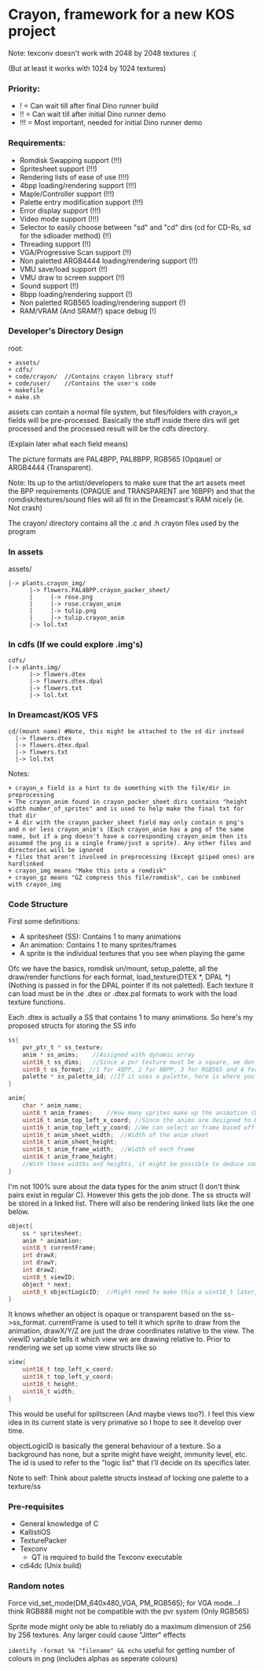 # Crayon, framework for a new KOS project

Note: texconv doesn't work with 2048 by 2048 textures :(

(But at least it works with 1024 by 1024 textures)

### Priority:

+ ! = Can wait till after final Dino runner build
+ !! = Can wait till after initial Dino runner demo
+ !!! = Most important, needed for initial Dino runner demo

### Requirements:

+ Romdisk Swapping support (!!!)
+ Spritesheet support (!!!)
+ Rendering lists of ease of use (!!!)
+ 4bpp loading/rendering support (!!!)
+ Maple/Controller support (!!!)
+ Palette entry modification support (!!!)
+ Error display support (!!!)
+ Video mode support (!!!)
+ Selector to easily choose between "sd" and "cd" dirs (cd for CD-Rs, sd for the sdloader method) (!!)
+ Threading support (!!)
+ VGA/Progressive Scan support (!!)
+ Non paletted ARGB4444 loading/rendering support (!!)
+ VMU save/load support (!!)
+ VMU draw to screen support (!!)
+ Sound support (!!)
+ 8bpp loading/rendering support (!)
+ Non paletted RGB565 loading/rendering support (!)
+ RAM/VRAM (And SRAM?) space debug (!)

### Developer's Directory Design

root:

	+ assets/
	+ cdfs/
	+ code/crayon/	//Contains crayon library stuff
	+ code/user/	//Contains the user's code
	+ makefile
	+ make.sh

assets can contain a normal file system, but files/folders with crayon_x fields will be pre-processed. Basically the stuff inside there dirs will get processed and the processed result will be the cdfs directory.

(Explain later what each field means)

The picture formats are PAL4BPP, PAL8BPP, RGB565 (Opqaue) or ARGB4444 (Transparent).

Note: Its up to the artist/developers to make sure that the art assets meet the BPP requirements (OPAQUE and TRANSPARENT are 16BPP) and that the romdisk/textures/sound files will all fit in the Dreamcast's RAM nicely (ie. Not crash)

The crayon/ directory contains all the .c and .h crayon files used by the program

### In assets

assets/

```
|-> plants.crayon_img/
      |-> flowers.PAL4BPP.crayon_packer_sheet/
      |     |-> rose.png
      |     |-> rose.crayon_anim
      |     |-> tulip.png
      |     |-> tulip.crayon_anim
      |-> lol.txt
```

### In cdfs (If we could explore .img's)

```
cdfs/
|-> plants.img/
      |-> flowers.dtex
      |-> flowers.dtex.dpal
      |-> flowers.txt
      |-> lol.txt
```

### In Dreamcast/KOS VFS

```
cd/(mount name)	#Note, this might be attached to the sd dir instead
  |-> flowers.dtex
  |-> flowers.dtex.dpal
  |-> flowers.txt
  |-> lol.txt
```

Notes:

	+ crayon_x field is a hint to do something with the file/dir in preprocessing
	+ The crayon_anim found in crayon_packer_sheet dirs contains "height width number_of_sprites" and is used to help make the final txt for that dir
	+ A dir with the crayon_packer_sheet field may only contain n png's and n or less crayon_anim's (Each crayon_anim has a png of the same name, but if a png doesn't have a corresponding crayon_anim then its assumed the png is a single frame/just a sprite). Any other files and directories will be ignored
	+ files that aren't involved in preprocessing (Except gziped ones) are hardlinked
	+ crayon_img means "Make this into a romdisk"
	+ crayon_gz means "GZ compress this file/romdisk", can be combined with crayon_img

### Code Structure

First some definitions:

+ A spritesheet (SS): Contains 1 to many animations
+ An animation: Contains 1 to many sprites/frames
+ A sprite is the individual textures that you see when playing the game

Ofc we have the basics, romdisk un/mount, setup_palette, all the draw/render functions for each format, load_texture(DTEX \*, DPAL \*) (Nothing is passed in for the DPAL pointer if its not paletted). Each texture it can load must be in the .dtex or .dtex.pal formats to work with the load texture functions.

Each .dtex is actually a SS that contains 1 to many animations. So here's my proposed structs for storing the SS info

```c
ss{
	pvr_ptr_t * ss_texture;
	anim * ss_anims;	//Assigned with dynamic array
	uint16_t ss_dims;	//Since a pvr texture must be a square, we don't need height/width
	uint8_t ss_format; //1 for 4BPP, 2 for 8BPP, 3 for RGB565 and 4 for ARGB4444 (0 for unknown)
	palette * ss_palette_id; //If it uses a palette, here is where you assign it's palette
}

anim{
	char * anim_name;
	uint8_t anim_frames;	//How many sprites make up the animation (Dunno if this should be a short or int yet)
	uint16_t anim_top_left_x_coord;	//Since the anims are designed to be in tiles
	uint16_t anim_top_left_y_coord;	//We can select an frame based off of the first frame's coords
	uint16_t anim_sheet_width;	//Width of the anim sheet
	uint16_t anim_sheet_height;
	uint16_t anim_frame_width;	//Width of each frame
	uint16_t anim_frame_height;
	//With these widths and heights, it might be possible to deduce some of them from other info, but idk
}
```

I'm not 100% sure about the data types for the anim struct (I don't think pairs exist in regular C). However this gets the job done. The ss structs will be stored in a linked list. There will also be rendering linked lists like the one below.

```c
object{
	ss * spritesheet;
	anim * animation;
	uint8_t currentFrame;
	int drawX;
	int drawY;
	int drawZ;
	uint8_t viewID;
	object * next;
	uint8_t objectLogicID;	//Might need to make this a uint16_t later, idk
}
```

It knows whether an object is opaque or transparent based on the ss->ss_format. currentFrame is used to tell it which sprite to draw from the animation, drawX/Y/Z are just the draw coordinates relative to the view. The viewID variable tells it which view we are drawing relative to. Prior to rendering we set up some view structs like so

```c
view{
	uint16_t top_left_x_coord;
	uint16_t top_left_y_coord;
	uint16_t height;
	uint16_t width;
}
```

This would be useful for splitscreen (And maybe views too?). I feel this view idea in its current state is very primative so I hope to see it develop over time.

objectLogicID is basically the general behaviour of a texture. So a background has none, but a sprite might have weight, immunity level, etc. The id is used to refer to the "logic list" that I'll decide on its specifics later.

Note to self: Think about palette structs instead of locking one palette to a texture/ss

### Pre-requisites

+ General knowledge of C
+ KallistiOS
+ TexturePacker
+ Texconv
	+ QT is required to build the Texconv executable
+ cdi4dc (Unix build)

### Random notes

Force vid_set_mode(DM_640x480_VGA, PM_RGB565); for VGA mode...I think RGB888 might not be compatible with the pvr system (Only RGB565)

Sprite mode might only be able to reliably do a maximum dimension of 256 by 256 textures. Any larger could cause "Jitter" effects







`identify -format %k "filename" && echo` useful for getting number of colours in png (includes alphas as seperate colours)